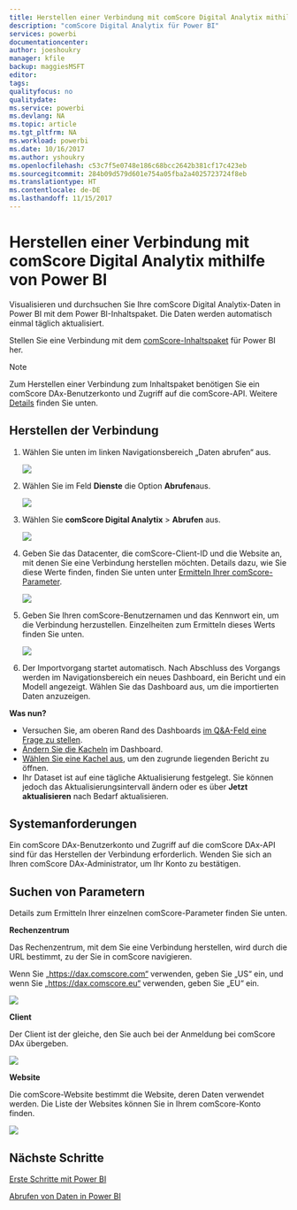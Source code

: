 ```yaml
---
title: Herstellen einer Verbindung mit comScore Digital Analytix mithilfe von Power BI
description: "comScore Digital Analytix für Power BI"
services: powerbi
documentationcenter: 
author: joeshoukry
manager: kfile
backup: maggiesMSFT
editor: 
tags: 
qualityfocus: no
qualitydate: 
ms.service: powerbi
ms.devlang: NA
ms.topic: article
ms.tgt_pltfrm: NA
ms.workload: powerbi
ms.date: 10/16/2017
ms.author: yshoukry
ms.openlocfilehash: c53c7f5e0748e186c68bcc2642b381cf17c423eb
ms.sourcegitcommit: 284b09d579d601e754a05fba2a4025723724f8eb
ms.translationtype: HT
ms.contentlocale: de-DE
ms.lasthandoff: 11/15/2017
---
```

# <a name="connect-to-comscore-digital-analytix-with-power-bi"></a>Herstellen einer Verbindung mit comScore Digital Analytix mithilfe von Power BI
Visualisieren und durchsuchen Sie Ihre comScore Digital Analytix-Daten in Power BI mit dem Power BI-Inhaltspaket. Die Daten werden automatisch einmal täglich aktualisiert.

Stellen Sie eine Verbindung mit dem [comScore-Inhaltspaket](https://app.powerbi.com/getdata/services/comscore) für Power BI her.

>[!NOTE]
>Zum Herstellen einer Verbindung zum Inhaltspaket benötigen Sie ein comScore DAx-Benutzerkonto und Zugriff auf die comScore-API. Weitere [Details](#Requirements) finden Sie unten.

## <a name="how-to-connect"></a>Herstellen der Verbindung
1. Wählen Sie unten im linken Navigationsbereich „Daten abrufen“ aus.
   
   ![](media/service-connect-to-connect-to/getdata.png)
2. Wählen Sie im Feld **Dienste** die Option **Abrufen**aus.
   
   ![](media/service-connect-to-connect-to/services.png)
3. Wählen Sie **comScore Digital Analytix** \> **Abrufen** aus.
   
   ![](media/service-connect-to-connect-to/comscore.png)
4. Geben Sie das Datacenter, die comScore-Client-ID und die Website an, mit denen Sie eine Verbindung herstellen möchten. Details dazu, wie Sie diese Werte finden, finden Sie unten unter [Ermitteln Ihrer comScore-Parameter](#FindingParams).
   
   ![](media/service-connect-to-connect-to/parameters.png)
5. Geben Sie Ihren comScore-Benutzernamen und das Kennwort ein, um die Verbindung herzustellen. Einzelheiten zum Ermitteln dieses Werts finden Sie unten.
   
   ![](media/service-connect-to-connect-to/creds.png)
6. Der Importvorgang startet automatisch. Nach Abschluss des Vorgangs werden im Navigationsbereich ein neues Dashboard, ein Bericht und ein Modell angezeigt. Wählen Sie das Dashboard aus, um die importierten Daten anzuzeigen.

**Was nun?**

* Versuchen Sie, am oberen Rand des Dashboards [im Q&A-Feld eine Frage zu stellen](service-q-and-a.md).
* [Ändern Sie die Kacheln](service-dashboard-edit-tile.md) im Dashboard.
* [Wählen Sie eine Kachel aus](service-dashboard-tiles.md), um den zugrunde liegenden Bericht zu öffnen.
* Ihr Dataset ist auf eine tägliche Aktualisierung festgelegt. Sie können jedoch das Aktualisierungsintervall ändern oder es über **Jetzt aktualisieren** nach Bedarf aktualisieren.

<a name="Requirements"></a>

## <a name="system-requirements"></a>Systemanforderungen
Ein comScore DAx-Benutzerkonto und Zugriff auf die comScore DAx-API sind für das Herstellen der Verbindung erforderlich. Wenden Sie sich an Ihren comScore DAx-Administrator, um Ihr Konto zu bestätigen.

<a name="FindingParams"></a>

## <a name="finding-parameters"></a>Suchen von Parametern
Details zum Ermitteln Ihrer einzelnen comScore-Parameter finden Sie unten.

**Rechenzentrum**

Das Rechenzentrum, mit dem Sie eine Verbindung herstellen, wird durch die URL bestimmt, zu der Sie in comScore navigieren.

Wenn Sie „https://dax.comscore.com“ verwenden, geben Sie „US“ ein, und wenn Sie „https://dax.comscore.eu“ verwenden, geben Sie „EU“ ein.

![](media/service-connect-to-connect-to/comscore_url.png) 

**Client**

Der Client ist der gleiche, den Sie auch bei der Anmeldung bei comScore DAx übergeben.

![](media/service-connect-to-connect-to/comscore_signin.png) 

**Website**

Die comScore-Website bestimmt die Website, deren Daten verwendet werden. Die Liste der Websites können Sie in Ihrem comScore-Konto finden.

![](media/service-connect-to-connect-to/comscore_sites.png)

## <a name="next-steps"></a>Nächste Schritte
[Erste Schritte mit Power BI](service-get-started.md)

[Abrufen von Daten in Power BI](service-get-data.md)

